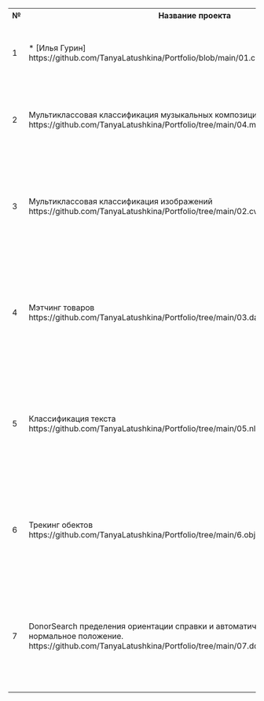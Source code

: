 <table>
    <tr>
        <th> № </th>
        <th> Название проекта </th>
        <th> Описание </th>
        <th> Стек </th>
    </tr>
    <tr>
        <td> 1 </td>
        <td> * [Илья Гурин] https://github.com/TanyaLatushkina/Portfolio/blob/main/01.churn_rate_customer </td>
        <td> Разработка модели прогноза оттока клиентов Прогноз оттока клиентов https:  </td>
        <td> pandas, sklearn, matplotlib, optuna, catboost, fastai </td>
    </tr>
    <tr>
        <td> 2 </td>
        <td> Мультиклассовая классификация музыкальных композиций https://github.com/TanyaLatushkina/Portfolio/tree/main/04.music_genre_classifier </td>
        <td> Pазработка модели, которая позволяет классифицировать музыкальные произведения по жанрам </td>
        <td> pandas, sklearn, matplotlib, optuna, catboost, shap </td>
    </tr>
        <td> 3 </td>
        <td> Мультиклассовая классификация изображений https://github.com/TanyaLatushkina/Portfolio/tree/main/02.cv_music_genre_classifier </td>
        <td> Pазработка модели, которая определеняем жанр музыкального произведения по изображению обложки музыкального диска </td>
        <td> pandas, numpy, matplotlib, faiss, fastai </td>
    </tr>
        <td> 4 </td>
        <td> Мэтчинг товаров 
            https://github.com/TanyaLatushkina/Portfolio/tree/main/03.data_matching </td>
        <td> Разработка алгоритма для маркетплейса, который для всех товаров из одного набора данных, предложит несколько вариантов наиболее похожих из другого набора </td>
        <td> pandas, sklearn, seaborn, matplotlib, numpy, faiss </td>
     </tr>
        <td> 5 </td>
        <td> Классификация текста 
            https://github.com/TanyaLatushkina/Portfolio/tree/main/05.nlp_classifier </td>
        <td> Pазработка модели для онлайн-платформа повышения уровня школьных знаний, которая позволяет классифицировать текста задач по предметам </td>
        <td> PyTorch </td>
     </tr>
        <td> 6 </td>
        <td> Трекинг обектов 
            https://github.com/TanyaLatushkina/Portfolio/tree/main/6.object_tracking </td>
        <td> Pазработать решение для отслеживания и сортировки мусора на конвейере – выделять пластиковые бутылки в общем потоке предметов. </td>
        <td> pandas, ultralytics, opencv, matplotlib </td>
    </tr>
        <td> 7 </td>
        <td> DonorSearch пределения ориентации справки и автоматического поворота ее в нормальное положение.
            https://github.com/TanyaLatushkina/Portfolio/tree/main/07.donor_search_text_orientation </td>
        <td> Разработать модель определения ориентации справки и автоматического поворота ее в нормальное положение перед запуском сервиса OCR. </td>
        <td> sklearn, catboost, PyTorch, PIL </td>
</table>

